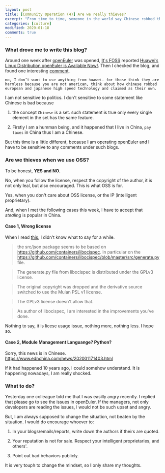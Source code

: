 ```yaml
---
layout: post
title: [Community Operation (4)] Are we really thieves?
excerpt: "From time to time, someone in the world say Chinese robbed the high tech, and Huawei robbed the high tech. Is it true? And why?"
categories: [culture]
modified: 2020-01-18
comments: true
---
```


### What drove me to write this blog?

Around one week after [openEuler](https://openeuler.org) was opened, [It's FOSS](https://itsfoss.com/) reported [Huawei’s Linux Distribution openEuler is Available Now!](https://itsfoss.com/openeuler/). Then I checked the blog, and found one interesting [comment](https://itsfoss.com/openeuler/#comments/329624). 

```
no, I don’t want to use anything from huawei. for those think they are harmless because you are not american, think about how chinese robbed european and japanese high speed technology and claimed as their own.
```

I am not sensitive to politics. I don't sensitive to some statement like Chinese is bad because 

1. the concept `Chinese` is a set. such statement is true only every single element in the set has the same feature.

2. Firstly I am a humman being, and it happened that I live in China, `pay taxes` in China thus I am a Chinese. 

But this time is a little different, because I am operating openEuler and I have to be sensitive to any comments under such blogs.

### Are we thieves when we use OSS?

To be honest, **YES and NO**. 

No, when you follow the license, respect the copyright of the author, it is not only leal, but also encouraged. This is what OSS is for.

Yes, when you don't care about OSS license, or the IP (intelligent proprietary).

And, when I met the following cases this week, I have to accept that *stealing* is popular in China. 

#### Case 1, Wrong license

When I read [this](https://gitee.com/open_euler/dashboard/issues?id=I18FZD), I didn't know what to say for a while.

> the src/json package seems to be based on https://github.com/containers/libocispec. In particular on the https://github.com/containers/libocispec/blob/master/src/generate.py file.

> The generate.py file from libocispec is distributed under the GPLv3 license.

>The original copyright was dropped and the derivative source switched to use the Mulan PSL v1 license.

> The GPLv3 license doesn't allow that.

> As author of libocispec, I am interested in the improvements you've done.

Nothing to say, it is licese usage issue, nothing more, nothing less. I hope so.

#### Case 2, Module Management Languange? Python?

Sorry, this news is in Chinese. https://www.ednchina.com/news/202001171403.html

If it had happened 10 years ago, I could somehow understand. It is happening nowadays, I am really shocked. 


### What to do?

Yesterday one colleague told me that I was easilly angry recently. I replied that please go to see the issues in openEuler. If the managers, not only developers are reading the issues, I would not be such upset and angry. 

But, I am always supposed to change the situation, not beaten by the situation. I would do encourage whoever to:

1. In your blogs/emails/reports, write down the authors if theirs are quoted.

2. Your reputation is not for sale. Respect your intelligent proprietaries, and others'.

3. Point out bad behaviors publicly. 

It is very touph to change the mindset, so I only share my thoughts.

